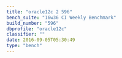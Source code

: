 ```yaml
---
title: "oracle12c 2 596"
bench_suite: "16w36 CI Weekly Benchmark"
build_number: "596"
dbprofile: "oracle12c"
classifier: ""
date: 2016-09-05T05:30:49
type: "bench"
---
```

